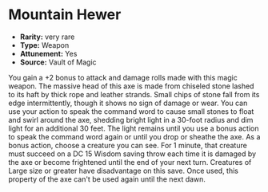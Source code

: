 
# Mountain Hewer

* **Rarity:** very rare
* **Type:** Weapon
* **Attunement:** Yes
* **Source:** Vault of Magic


You gain a +2 bonus to attack and damage rolls made with this magic weapon. The massive head of this axe is made from chiseled stone lashed to its haft by thick rope and leather strands. Small chips of stone fall from its edge intermittently, though it shows no sign of damage or wear. You can use your action to speak the command word to cause small stones to float and swirl around the axe, shedding bright light in a 30-foot radius and dim light for an additional 30 feet. The light remains until you use a bonus action to speak the command word again or until you drop or sheathe the axe. As a bonus action, choose a creature you can see. For 1 minute, that creature must succeed on a DC 15 Wisdom saving throw each time it is damaged by the axe or become frightened until the end of your next turn. Creatures of Large size or greater have disadvantage on this save. Once used, this property of the axe can't be used again until the next dawn.
